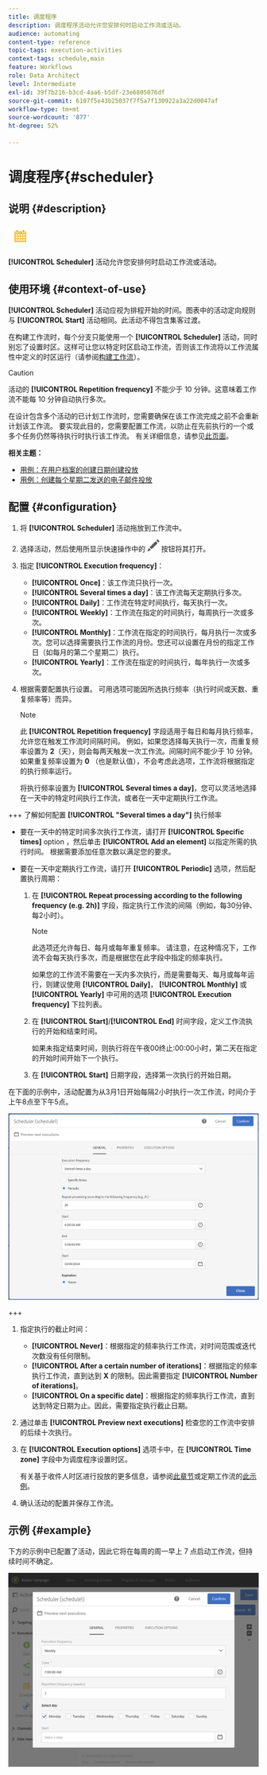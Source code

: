```yaml
---
title: 调度程序
description: 调度程序活动允许您安排何时启动工作流或活动。
audience: automating
content-type: reference
topic-tags: execution-activities
context-tags: schedule,main
feature: Workflows
role: Data Architect
level: Intermediate
exl-id: 39f7b216-b3cd-4aa6-b5df-23e6805076df
source-git-commit: 6107f5e43b25037f7f5a7f130922a3a22d0047af
workflow-type: tm+mt
source-wordcount: '877'
ht-degree: 52%

---
```


# 调度程序{#scheduler}

## 说明 {#description}

![](assets/scheduler.png)

**[!UICONTROL Scheduler]** 活动允许您安排何时启动工作流或活动。

## 使用环境 {#context-of-use}

**[!UICONTROL Scheduler]** 活动应视为排程开始的时间。图表中的活动定向规则与 **[!UICONTROL Start]** 活动相同。此活动不得包含集客过渡。

在构建工作流时，每个分支只能使用一个 **[!UICONTROL Scheduler]** 活动，同时别忘了设置时区。这样可让您以特定时区启动工作流，否则该工作流将以工作流属性中定义的时区运行（请参阅[构建工作流](../../automating/using/building-a-workflow.md)）。

>[!CAUTION]
>
>活动的 **[!UICONTROL Repetition frequency]** 不能少于 10 分钟。这意味着工作流不能每 10 分钟自动执行多次。

在设计包含多个活动的已计划工作流时，您需要确保在该工作流完成之前不会重新计划该工作流。 要实现此目的，您需要配置工作流，以防止在先前执行的一个或多个任务仍然等待执行时执行该工作流。 有关详细信息，请参见[此页面](../../automating/using/scheduled-workflows-execution.md)。

**相关主题：**

* [用例：在用户档案的创建日期创建投放](../../automating/using/workflow-creation-date-query.md)
* [用例：创建每个星期二发送的电子邮件投放](../../automating/using/workflow-weekly-offer.md)

## 配置 {#configuration}

1. 将 **[!UICONTROL Scheduler]** 活动拖放到工作流中。
1. 选择活动，然后使用所显示快速操作中的 ![](assets/edit_darkgrey-24px.png) 按钮将其打开。
1. 指定 **[!UICONTROL Execution frequency]**：

   * **[!UICONTROL Once]**：该工作流只执行一次。
   * **[!UICONTROL Several times a day]**：该工作流每天定期执行多次。
   * **[!UICONTROL Daily]**：工作流在特定时间执行，每天执行一次。
   * **[!UICONTROL Weekly]**：工作流在指定的时间执行，每周执行一次或多次。
   * **[!UICONTROL Monthly]**：工作流在指定的时间执行，每月执行一次或多次。您可以选择需要执行工作流的月份。您还可以设置在月份的指定工作日（如每月的第二个星期二）执行。
   * **[!UICONTROL Yearly]**：工作流在指定的时间执行，每年执行一次或多次。

1. 根据需要配置执行设置。 可用选项可能因所选执行频率（执行时间或天数、重复频率等）而异。

   >[!NOTE]
   >
   >此 **[!UICONTROL Repetition frequency]** 字段适用于每日和每月执行频率，允许您在触发工作流时间隔时间。 例如，如果您选择每天执行一次，而重复频率设置为 **2**（天），则会每两天触发一次工作流。间隔时间不能少于 10 分钟。如果重复频率设置为 **0** （也是默认值），不会考虑此选项，工作流将根据指定的执行频率运行。

   将执行频率设置为 **[!UICONTROL Several times a day]**，您可以灵活地选择在一天中的特定时间执行工作流，或者在一天中定期执行工作流。

+++ 了解如何配置 **[!UICONTROL "Several times a day"]** 执行频率

   * 要在一天中的特定时间多次执行工作流，请打开 **[!UICONTROL Specific times]** option ，然后单击 **[!UICONTROL Add an element]** 以指定所需的执行时间。 根据需要添加任意次数以满足您的要求。

   * 要在一天中定期执行工作流，请打开 **[!UICONTROL Periodic]** 选项，然后配置执行周期：

      1. 在 **[!UICONTROL Repeat processing according to the following frequency (e.g. 2h)]** 字段，指定执行工作流的间隔（例如，每30分钟、每2小时）。

         >[!NOTE]
         >
         >此选项还允许每日、每月或每年重复频率。 请注意，在这种情况下，工作流不会每天执行多次，而是根据您在此字段中指定的频率执行。
         >
         > 如果您的工作流不需要在一天内多次执行，而是需要每天、每月或每年运行，则建议使用 **[!UICONTROL Daily]**， **[!UICONTROL Monthly]** 或 **[!UICONTROL Yearly]** 中可用的选项 **[!UICONTROL Execution frequency]** 下拉列表。

      1. 在 **[!UICONTROL Start]**/**[!UICONTROL End]** 时间字段，定义工作流执行的开始和结束时间。

         如果未指定结束时间，则执行将在午夜00终止:00:00小时，第二天在指定的开始时间开始下一个执行。

      1. 在 **[!UICONTROL Start]** 日期字段，选择第一次执行的开始日期。

   在下面的示例中，活动配置为从3月1日开始每隔2小时执行一次工作流，时间介于上午8点至下午5点。

   ![](assets/wkf_scheduler_day.png)

+++

1. 指定执行的截止时间：

   * **[!UICONTROL Never]**：根据指定的频率执行工作流，对时间范围或迭代次数没有任何限制。
   * **[!UICONTROL After a certain number of iterations]**：根据指定的频率执行工作流，直到达到 **X** 的限制。因此需要指定 **[!UICONTROL Number of iterations]**。
   * **[!UICONTROL On a specific date]**：根据指定的频率执行工作流，直到达到特定日期为止。因此，需要指定执行截止日期。

1. 通过单击 **[!UICONTROL Preview next executions]** 检查您的工作流中安排的后续十次执行。

1. 在 **[!UICONTROL Execution options]** 选项卡中，在 **[!UICONTROL Time zone]** 字段中为调度程序设置时区。

   有关基于收件人时区进行投放的更多信息，请参阅[此章节](../../sending/using/sending-messages-at-the-recipient-s-time-zone.md)或定期工作流的[此示例](../../automating/using/recurring-push-notifications.md)。

1. 确认活动的配置并保存工作流。

## 示例 {#example}

下方的示例中已配置了活动，因此它将在每周的周一早上 7 点启动工作流，但持续时间不确定。

![](assets/wkf_scheduler_example.png)

